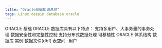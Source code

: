 ```yaml
---  
title: "Oracle基础知识总结"  
tags: Linux deepin database oracle   
---  
```

  
ORACLE 基础
ORACLE 数据库具有以下特点：
支持多用户、大事务量的事务处理
数据安全性和完整性控制
支持分布式数据处理
可移植性
ORACLE 体系结构
数据库
实例
数据文件(dbf)
表空间
-用户


<script>
window.location.href='https://blog.csdn.net/qq_39876666/article/details/82764040';
</script>